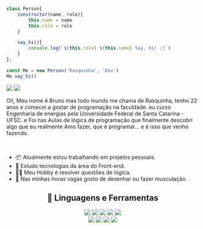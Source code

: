 ```javascript
class Person{
    constructor(name, role){
        this.name = name
        this.role = role
    }

    say_hi(){
        console.log(`${this.role} ${this.name} Say, hi! ;)`)
    }
};

const Me = new Person('Rasquinha', 'Dev')
Me.say_hi()

```

[![](https://img.shields.io/badge/-@Rasquinha__-%23181717?style=flat-square&logo=github)](https://github.com/Bruno-rasq)
![](https://img.shields.io/badge/-001.07.22_-%23181717?style=flat-square&logo=instagram)


<div>
  <p>Oi!, Meu nome é Bruno mas todo mundo me chama de Rasquinha, tenho 22 anos e comecei a gostar de programação na faculdade.
  eu curso Engenharia de energias pela Universidade Federal de Santa Catarina - UFSC. e
   Foi nas Aulas de lógica de programação que finalmente descobri algo que eu realmente Amo fazer, que é programar... e é isso que venho fazendo.</p>
  <br>
  <div>
    <ul>
      <li> 📦 Atualmente estou trabalhando em projetos pessoais.</li>
      <li> 📙 Estudo tecnologias da área do Front-end.</li>
      <li> 🕵️‍♂️ Meu Hobby é resolver questões de lógica.</li>
      <li> 💪 Nas minhas horas vagas gosto de desenhar ou fazer musculação.</li>
    </ul>
  </div>
</div>

<div align='center'>
   <h2> &#129304; Linguagens e Ferramentas </h2>
    <div>
       <img src='https://img.shields.io/badge/JavaScript-F7DF1E?style=for-the-badge&logo=javascript&logoColor=black'></img>
       <img src='https://img.shields.io/badge/PHP-777BB4?style=for-the-badge&logo=php&logoColor=white'></img>
       <img src='https://img.shields.io/badge/HTML5-E34F26?style=for-the-badge&logo=html5&logoColor=white'></img>
       <img src='https://img.shields.io/badge/CSS3-1572B6?style=for-the-badge&logo=css3&logoColor=white'></img>
       <img src='https://img.shields.io/badge/Sass-CC6699?style=for-the-badge&logo=sass&logoColor=white'></img><br>
       <img src='https://img.shields.io/badge/Tailwind_CSS-38B2AC?style=for-the-badge&logo=tailwind-css&logoColor=white'></img>
       <img src='https://img.shields.io/badge/Bootstrap-563D7C?style=for-the-badge&logo=bootstrap&logoColor=white'></img>
       <img src='https://img.shields.io/badge/MySQL-005C84?style=for-the-badge&logo=mysql&logoColor=white'></img>
       <img src='https://img.shields.io/badge/Node.js-43853D?style=for-the-badge&logo=node.js&logoColor=white'></img>
  </div>
</div>



